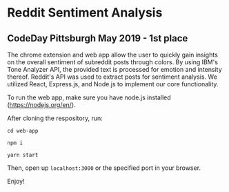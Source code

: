 # Reddit Sentiment Analysis
## CodeDay Pittsburgh May 2019 - 1st place
The chrome extension and web app allow the user to quickly gain insights on the overall sentiment of subreddit posts through colors. By using IBM's Tone Analyzer API, the provided text is processed for emotion and intensity thereof. Reddit's API was used to extract posts for sentiment analysis. We utilized React, Express.js, and Node.js to implement our core functionality.

To run the web app, make sure you have node.js installed (https://nodejs.org/en/).

After cloning the respository, run:
```
cd web-app
```
```
npm i
```
```
yarn start
```
Then, open up ```localhost:3000``` or the specified port in your browser.

Enjoy!
